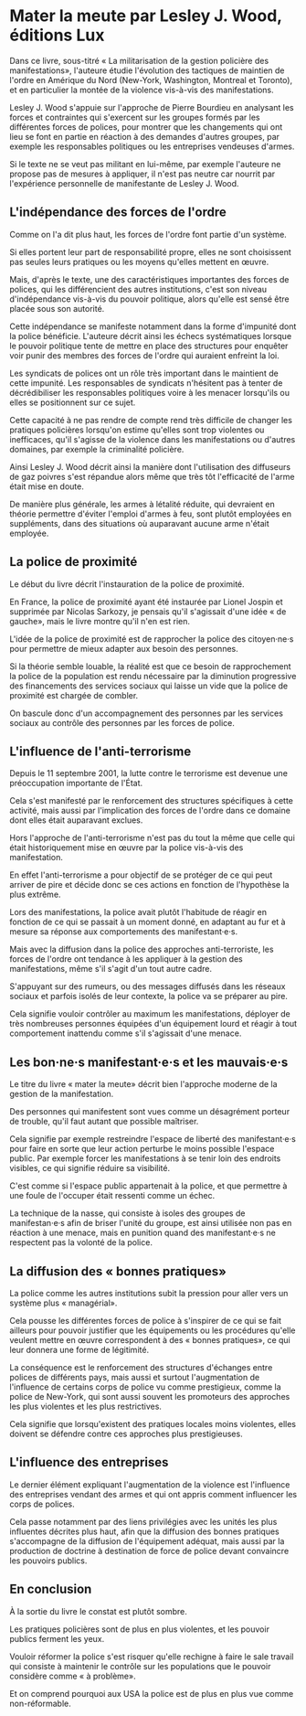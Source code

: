 # Mater la meute par Lesley J. Wood, éditions Lux

Dans ce livre, sous-titré « La militarisation de la gestion policière des manifestations», l'auteure étudie l'évolution des tactiques de maintien de l'ordre en Amérique du Nord (New-York, Washington, Montreal et Toronto), et en particulier la montée de la violence vis-à-vis des manifestations.

Lesley J. Wood s'appuie sur l'approche de Pierre Bourdieu en analysant les forces et contraintes qui s'exercent sur les groupes formés par les différentes forces de polices, pour montrer que les changements qui ont lieu se font en partie en réaction à des demandes d'autres groupes, par exemple les responsables politiques ou les entreprises vendeuses d'armes.

Si le texte ne se veut pas militant en lui-même, par exemple l'auteure ne propose pas de mesures à appliquer, il n'est pas neutre car nourrit par l'expérience personnelle de manifestante de Lesley J. Wood.

## L'indépendance des forces de l'ordre

Comme on l'a dit plus haut, les forces de l'ordre font partie d'un système.

Si elles portent leur part de responsabilité propre, elles ne sont choisissent pas seules leurs pratiques ou les moyens qu'elles mettent en œuvre.

Mais, d'après le texte, une des caractéristiques importantes des forces de polices, qui les différencient des autres institutions, c'est son niveau d'indépendance vis-à-vis du pouvoir politique, alors qu'elle est sensé être placée sous son autorité.

Cette indépendance se manifeste notamment dans la forme d'impunité dont la police bénéficie.
L'auteure décrit ainsi les échecs systématiques lorsque le pouvoir politique tente de mettre en place des structures pour enquêter voir punir des membres des forces de l'ordre qui auraient enfreint la loi.

Les syndicats de polices ont un rôle très important dans le maintient de cette impunité.
Les responsables de syndicats n'hésitent pas à tenter de décrédibiliser les  responsables politiques voire à les menacer lorsqu'ils ou elles se positionnent sur ce sujet.

Cette capacité à ne pas rendre de compte rend très difficile de changer les pratiques policières lorsqu'on estime qu'elles sont trop violentes ou inefficaces, qu'il s'agisse de la violence dans les manifestations ou d'autres domaines, par exemple la criminalité policière.

Ainsi Lesley J. Wood décrit ainsi la manière dont l'utilisation des diffuseurs de gaz poivres s'est répandue alors même que très tôt l'efficacité de l'arme était mise en doute.

De manière plus générale, les armes à létalité réduite, qui devraient en théorie permettre d'éviter l'emploi d'armes à feu, sont plutôt employées en suppléments, dans des situations où auparavant aucune arme n'était employée.

## La police de proximité

Le début du livre décrit l'instauration de la police de proximité.

En France, la police de proximité ayant été instaurée par Lionel Jospin et supprimée par Nicolas Sarkozy, je pensais qu'il s'agissait d'une idée « de gauche», mais le livre montre qu'il n'en est rien.

L'idée de la police de proximité est de rapprocher la police des citoyen·ne·s pour permettre de mieux adapter aux besoin des personnes.

Si la théorie semble louable, la réalité est que ce besoin de rapprochement la police de la population est rendu nécessaire par la diminution progressive des financements des services sociaux qui laisse un vide que la police de proximité est chargée de combler.

On bascule donc d'un accompagnement des personnes par les services sociaux au contrôle des personnes par les forces de police.

## L'influence de l'anti-terrorisme

Depuis le 11 septembre 2001, la lutte contre le terrorisme est devenue une préoccupation importante de l'État.

Cela s'est manifesté par le renforcement des structures spécifiques à cette activité, mais aussi par l'implication des forces de l'ordre dans ce domaine dont elles était auparavant exclues.

Hors l'approche de l'anti-terrorisme n'est pas du tout la même que celle qui était historiquement mise en œuvre par la police vis-à-vis des manifestation.

En effet l'anti-terrorisme a pour objectif de se protéger de ce qui peut arriver de pire et décide donc se ces actions en fonction de l'hypothèse la plus extrême.

Lors des manifestations, la police avait plutôt l'habitude de réagir en fonction de ce qui se passait à un moment donné, en adaptant au fur et à mesure sa réponse aux comportements des manifestant·e·s.

Mais avec la diffusion dans la police des approches anti-terroriste, les forces de l'ordre ont tendance à les appliquer à la gestion des manifestations, même s'il s'agit d'un tout autre cadre.

S'appuyant sur des rumeurs, ou des messages diffusés dans les réseaux sociaux et parfois isolés de leur contexte, la police va se préparer au pire.

Cela signifie vouloir contrôler au maximum les manifestations, déployer de très nombreuses personnes équipées d'un équipement lourd et réagir à tout comportement inattendu comme s'il s'agissait d'une menace.

## Les bon·ne·s manifestant·e·s et les mauvais·e·s

Le titre du livre « mater la meute» décrit bien l'approche moderne de la gestion de la manifestation.

Des personnes qui manifestent sont vues comme un désagrément porteur de trouble, qu'il faut autant que possible maîtriser.

Cela signifie par exemple restreindre l'espace de liberté des manifestant·e·s pour faire en sorte que leur action perturbe le moins possible l'espace public.
Par exemple forcer les manifestations à se tenir loin des endroits visibles, ce qui signifie réduire sa visibilité.

C'est comme si l'espace public appartenait à la police, et que permettre à une foule de l'occuper était ressenti comme un échec.

La technique de la nasse, qui consiste à isoles des groupes de manifestan·e·s afin de briser l'unité du groupe, est ainsi utilisée non pas en réaction à une menace, mais en punition quand des manifestant·e·s ne respectent pas la volonté de la police.

## La diffusion des « bonnes pratiques»

La police comme les autres institutions subit la pression pour aller vers un système plus « managérial».

Cela pousse les différentes forces de police à s'inspirer de ce qui se fait ailleurs pour pouvoir justifier que les équipements ou les procédures qu'elle veulent mettre en œuvre correspondent à des « bonnes pratiques», ce qui leur donnera une forme de légitimité.

La conséquence est le renforcement des structures d'échanges entre polices de différents pays, mais aussi et surtout l'augmentation de l'influence de certains corps de police vu comme prestigieux, comme la police de New-York, qui sont aussi souvent les promoteurs des approches les plus violentes et les plus restrictives.

Cela signifie que lorsqu'existent des pratiques locales moins violentes, elles doivent se défendre contre ces approches plus prestigieuses.

## L'influence des entreprises

Le dernier élément expliquant l'augmentation de la violence est l'influence des entreprises vendant des armes et qui ont appris comment influencer les corps de polices.

Cela passe notamment par des liens privilégies avec les unités les plus influentes décrites plus haut, afin que la diffusion des bonnes pratiques s'accompagne de la diffusion de l'équipement adéquat, mais aussi par la production de doctrine à destination de force de police devant convaincre les pouvoirs publics.

## En conclusion

À la sortie du livre le constat est plutôt sombre.

Les pratiques policières sont de plus en plus violentes, et les pouvoir publics ferment les yeux.

Vouloir réformer la police s'est risquer qu'elle rechigne à faire le sale travail qui consiste à maintenir le contrôle sur les populations que le pouvoir considère comme « à problème».

Et on comprend pourquoi aux USA la police est de plus en plus vue comme non-réformable.